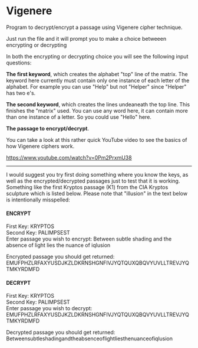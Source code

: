 # Vigenere
Program to decrypt/encrypt a passage using Vigenere cipher technique. 

Just run the file and it will prompt you to make a choice betweeen encrypting or decrypting

In both the encrypting or decrypting choice you will see the following input questions:

<b>The first keyword</b>, which creates the alphabet "top" line of the matrix. The keyword here currently must contain only one instance of each letter of the alphabet. For example you can use "Help" but not "Helper" since "Helper" has two e's. 

<b>The second keyword</b>, which creates the lines undeaneath the top line. This finishes the "matrix" used. You can use any word here, it can contain more than one instance of a letter. So you could use "Hello" here.

<b>The passage to encrypt/decrypt</b>.

You can take a look at this rather quick YouTube video to see the basics of how Vigenere ciphers work.

https://www.youtube.com/watch?v=0Pm2PrxmU38

<hr>

I would suggest you try first doing something where you know the keys, as well as the encrypted/decrypted passages just to test that it is working. Something like the first Kryptos passage (K1) from the CIA Kryptos sculpture which is listed below. Please note that "illusion" in the text below is intentionally misspelled:

<H4> ENCRYPT </H4>

First Key: KRYPTOS <br>
Second Key: PALIMPSEST <br>
Enter passage you wish to encrypt: Between subtle shading and the absence of light lies the nuance of iqlusion

Encrypted passage you should get returned: EMUFPHZLRFAXYUSDJKZLDKRNSHGNFIVJYQTQUXQBQVYUVLLTREVJYQTMKYRDMFD <br>


<H4> DECRYPT </H4>

First Key: KRYPTOS <br>
Second Key: PALIMPSEST <br>
Enter passage you wish to decrypt: EMUFPHZLRFAXYUSDJKZLDKRNSHGNFIVJYQTQUXQBQVYUVLLTREVJYQTMKYRDMFD

Decrypted passage you should get returned: <br>Betweensubtleshadingandtheabsenceoflightliesthenuanceofiqlusion

